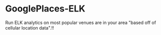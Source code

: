 # GooglePlaces-ELK
Run ELK analytics on most popular venues are in your area "based off of cellular location data".!!
